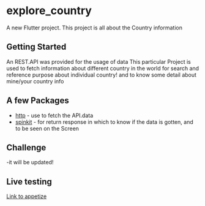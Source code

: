 # explore_country

A new Flutter project.
This project is all about the Country information

## Getting Started
An REST.API was provided for the usage of data
This particular Project is used to fetch information about different country in the world for search and reference purpose about individual country!
and to know some detail about mine/your country info


## A few Packages  
- [http](https://pub.dev/packages/http) - use to fetch the API.data
- [spinkit](https://pub.dev/packages/flutter_spinkit) - for return response in which to know if the data is gotten, and to be seen on the Screen 

## Challenge 
-it will be updated!

## Live testing 
[Link to appetize](402)
